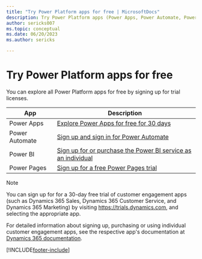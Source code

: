 ```yaml
---
title: "Try Power Platform apps for free | MicrosoftDocs"
description: Try Power Platform apps (Power Apps, Power Automate, Power BI, and Power Pages) for free before you buy  
author: sericks007
ms.topic: conceptual
ms.date: 06/20/2023
ms.author: sericks

---
```

# Try Power Platform apps for free

You can explore all Power Platform apps for free by signing up for trial licenses.

|App  |Description  |
|---------|---------|
|Power Apps     |[Explore Power Apps for free for 30 days](/powerapps/maker/signup-for-powerapps)         |
|Power Automate     | [Sign up and sign in for Power Automate](/power-automate/sign-up-sign-in)        |
|Power BI     | [Sign up for or purchase the Power BI service as an individual](/power-bi/fundamentals/service-self-service-signup-for-power-bi)        |
|Power Pages     | [Sign up for a free Power Pages trial](/power-pages/getting-started/trial-signup)        |

> [!NOTE]
> You can sign up for for a 30-day free trial of customer engagement apps (such as Dynamics 365 Sales, Dynamics 365 Customer Service, and Dynamics 365 Marketing) by visiting <https://trials.dynamics.com>, and selecting the appropriate app.
>
> For detailed information about signing up, purchasing or using individual customer engagement apps, see the respective app's documentation at [Dynamics 365 documentation](/dynamics365/).

[!INCLUDE[footer-include](../includes/footer-banner.md)]
